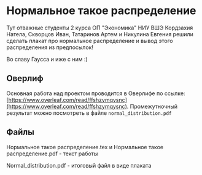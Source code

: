 # Нормальное такое распределение
Тут отважные студенты 2 курса ОП "Экономика" НИУ ВШЭ Кордзахия Натела, Скворцов Иван, Татаринов Артем и Никулина Евгения решили сделать плакат про нормальное распределение и вывод этого распределения из предпосылок!

Во славу Гаусса и иже с ним :)

## Оверлиф
Основная работа над проектом проводится в Оверлифе по ссылке: [https://www.overleaf.com/read/ffshzymqysnc](https://www.overleaf.com/read/ffshzymqysnc). Промежутночный результат можно посмотреть в файле `normal_distribution.pdf`

## Файлы
Нормальное такое распределение.tex и Нормальное такое распределение.pdf - текст работы 


Normal_distribution.pdf - итоговый файл в виде плаката
